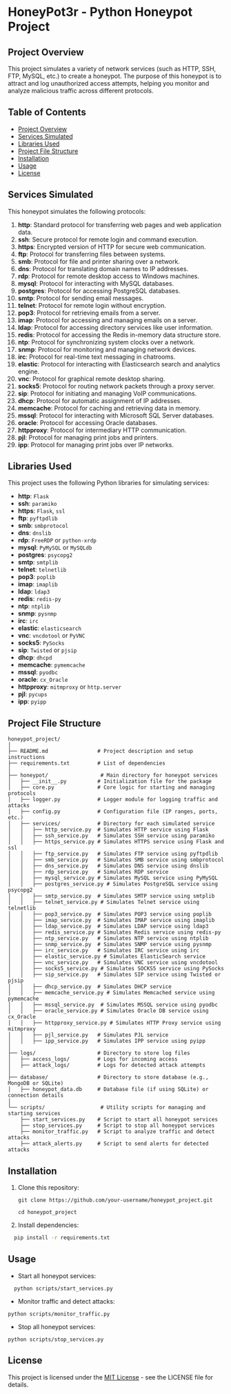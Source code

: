 # HoneyPot3r - Python Honeypot Project

## Project Overview
This project simulates a variety of network services (such as HTTP, SSH, FTP, MySQL, etc.) to create a honeypot. The purpose of this honeypot is to attract and log unauthorized access attempts, helping you monitor and analyze malicious traffic across different protocols.

## Table of Contents
- [Project Overview](#project-overview)
- [Services Simulated](#services-simulated)
- [Libraries Used](#libraries-used)
- [Project File Structure](#project-file-structure)
- [Installation](#installation)
- [Usage](#usage)
- [License](#license)

## Services Simulated
This honeypot simulates the following protocols:

1. **http**: Standard protocol for transferring web pages and web application data.  
2. **ssh**: Secure protocol for remote login and command execution.  
3. **https**: Encrypted version of HTTP for secure web communication.  
4. **ftp**: Protocol for transferring files between systems.  
5. **smb**: Protocol for file and printer sharing over a network.  
6. **dns**: Protocol for translating domain names to IP addresses.  
7. **rdp**: Protocol for remote desktop access to Windows machines.  
8. **mysql**: Protocol for interacting with MySQL databases.  
9. **postgres**: Protocol for accessing PostgreSQL databases.  
10. **smtp**: Protocol for sending email messages.  
11. **telnet**: Protocol for remote login without encryption.  
12. **pop3**: Protocol for retrieving emails from a server.  
13. **imap**: Protocol for accessing and managing emails on a server.  
14. **ldap**: Protocol for accessing directory services like user information.  
15. **redis**: Protocol for accessing the Redis in-memory data structure store.  
16. **ntp**: Protocol for synchronizing system clocks over a network.  
17. **snmp**: Protocol for monitoring and managing network devices.  
18. **irc**: Protocol for real-time text messaging in chatrooms.  
19. **elastic**: Protocol for interacting with Elasticsearch search and analytics engine.  
20. **vnc**: Protocol for graphical remote desktop sharing.  
21. **socks5**: Protocol for routing network packets through a proxy server.  
22. **sip**: Protocol for initiating and managing VoIP communications.  
23. **dhcp**: Protocol for automatic assignment of IP addresses.  
24. **memcache**: Protocol for caching and retrieving data in memory.  
25. **mssql**: Protocol for interacting with Microsoft SQL Server databases.  
26. **oracle**: Protocol for accessing Oracle databases.  
27. **httpproxy**: Protocol for intermediary HTTP communication.  
28. **pjl**: Protocol for managing print jobs and printers.  
29. **ipp**: Protocol for managing print jobs over IP networks.

## Libraries Used
This project uses the following Python libraries for simulating services:

- **http**: `Flask`
- **ssh**: `paramiko`
- **https**: `Flask`, `ssl`
- **ftp**: `pyftpdlib`
- **smb**: `smbprotocol`
- **dns**: `dnslib`
- **rdp**: `FreeRDP` or `python-xrdp`
- **mysql**: `PyMySQL` or `MySQLdb`
- **postgres**: `psycopg2`
- **smtp**: `smtplib`
- **telnet**: `telnetlib`
- **pop3**: `poplib`
- **imap**: `imaplib`
- **ldap**: `ldap3`
- **redis**: `redis-py`
- **ntp**: `ntplib`
- **snmp**: `pysnmp`
- **irc**: `irc`
- **elastic**: `elasticsearch`
- **vnc**: `vncdotool` or `PyVNC`
- **socks5**: `PySocks`
- **sip**: `Twisted` or `pjsip`
- **dhcp**: `dhcpd`
- **memcache**: `pymemcache`
- **mssql**: `pyodbc`
- **oracle**: `cx_Oracle`
- **httpproxy**: `mitmproxy` or `http.server`
- **pjl**: `pycups`
- **ipp**: `pyipp`

## Project File Structure
```
honeypot_project/
│
├── README.md                # Project description and setup instructions
├── requirements.txt         # List of dependencies
│
├── honeypot/                 # Main directory for honeypot services
│   ├── __init__.py          # Initialization file for the package
│   ├── core.py              # Core logic for starting and managing protocols
│   ├── logger.py            # Logger module for logging traffic and attacks
│   ├── config.py            # Configuration file (IP ranges, ports, etc.)
│   ├── services/            # Directory for each simulated service
│   │   ├── http_service.py  # Simulates HTTP service using Flask
│   │   ├── ssh_service.py   # Simulates SSH service using paramiko
│   │   ├── https_service.py # Simulates HTTPS service using Flask and ssl
│   │   ├── ftp_service.py   # Simulates FTP service using pyftpdlib
│   │   ├── smb_service.py   # Simulates SMB service using smbprotocol
│   │   ├── dns_service.py   # Simulates DNS service using dnslib
│   │   ├── rdp_service.py   # Simulates RDP service
│   │   ├── mysql_service.py # Simulates MySQL service using PyMySQL
│   │   ├── postgres_service.py # Simulates PostgreSQL service using psycopg2
│   │   ├── smtp_service.py  # Simulates SMTP service using smtplib
│   │   ├── telnet_service.py # Simulates Telnet service using telnetlib
│   │   ├── pop3_service.py  # Simulates POP3 service using poplib
│   │   ├── imap_service.py  # Simulates IMAP service using imaplib
│   │   ├── ldap_service.py  # Simulates LDAP service using ldap3
│   │   ├── redis_service.py # Simulates Redis service using redis-py
│   │   ├── ntp_service.py   # Simulates NTP service using ntplib
│   │   ├── snmp_service.py  # Simulates SNMP service using pysnmp
│   │   ├── irc_service.py   # Simulates IRC service using irc
│   │   ├── elastic_service.py # Simulates ElasticSearch service
│   │   ├── vnc_service.py   # Simulates VNC service using vncdotool
│   │   ├── socks5_service.py # Simulates SOCKS5 service using PySocks
│   │   ├── sip_service.py   # Simulates SIP service using Twisted or pjsip
│   │   ├── dhcp_service.py  # Simulates DHCP service
│   │   ├── memcache_service.py # Simulates Memcached service using pymemcache
│   │   ├── mssql_service.py  # Simulates MSSQL service using pyodbc
│   │   ├── oracle_service.py # Simulates Oracle DB service using cx_Oracle
│   │   ├── httpproxy_service.py # Simulates HTTP Proxy service using mitmproxy
│   │   ├── pjl_service.py   # Simulates PJL service
│   │   ├── ipp_service.py   # Simulates IPP service using pyipp
│
├── logs/                    # Directory to store log files
│   ├── access_logs/         # Logs for incoming access
│   ├── attack_logs/         # Logs for detected attack attempts
│
├── database/                # Directory to store database (e.g., MongoDB or SQLite)
│   ├── honeypot_data.db     # Database file (if using SQLite) or connection details
│
└── scripts/                  # Utility scripts for managing and starting services
    ├── start_services.py    # Script to start all honeypot services
    ├── stop_services.py     # Script to stop all honeypot services
    ├── monitor_traffic.py   # Script to analyze traffic and detect attacks
    ├── attack_alerts.py     # Script to send alerts for detected attacks

```


## Installation

1. Clone this repository:
   ```
   git clone https://github.com/your-username/honeypot_project.git
   ```
   ```
   cd honeypot_project
   ```
2. Install dependencies:
  ```bash
    pip install -r requirements.txt
  ```

## Usage
- Start all honeypot services:
```
  python scripts/start_services.py
```
- Monitor traffic and detect attacks:
```
python scripts/monitor_traffic.py
```
- Stop all honeypot services:
```
python scripts/stop_services.py
```

## License
This project is licensed under the [MIT License]() - see the LICENSE file for details.


